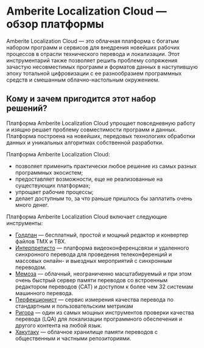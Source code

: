 # Amberite Localization Cloud — обзор платформы

Amberite Localization Cloud — это облачная платформа с богатым набором  программ и сервисов для внедрения новейших рабочих процессов в отрасли технического перевода и локализации. Этот инструментарий также позволяет решить проблему сопряжения зачастую несовместимых программ и форматов данных в наступившую эпоху тотальной цифровизации с ее разнообразием программных средств и смешанным облачно-настольным окружением.

## Кому и зачем пригодится этот набор решений?

Платформа Amberite Localization Cloud упрощает повседневную работу и изящно решает проблему совместимости программ и данных. Платформа построена на новейших, передовых технологиях обработки данных и уникальных алгоритмах собственной разработки.

Платформа Amberite Localization Cloud:

* позволяет применить практически любое решение из самых разных программных экосистем;
* предоставляет возможности, еще не реализованные на существующих платформах;
* упрощает рабочие процессы;
* делает доступным то, за что раньше пришлось бы заплатить очень много денег.

Платформа Amberite Localization Cloud включает следующие инструменты:

* [Голдпан](goldpan.md)       — бесплатный, простой и мощный редактор и конвертер файлов TMX и TBX.
* [Интерпретисто](interpretisto.md)   — платформа видеоконференцсвязи и удаленного синхронного перевода для проведения телеконференций и массовых онлайн- и выездных мероприятий с синхронным переводом.
* [Мемоза](memose.md)         — облачный, неограниченно масштабируемый и при этом очень быстрый сервер памяти переводов со встроенным редактором переводов (CAT) и доступом к более чем 32 системам машинного перевода.
* [Перфекционист](perfectionist.md) — сервис измерения качества перевода по стандартным и пользовательским метрикам
* [Ригора](rigora.md)   — один из самых мощных инструментов проверки качества перевода (LQA) для локализации программного обеспечения и другого контента на любой язык.
* [Хакутаку](hakutaku.md)         — облачное хранилище памяти переводов с общественным и частными репозиториями.
